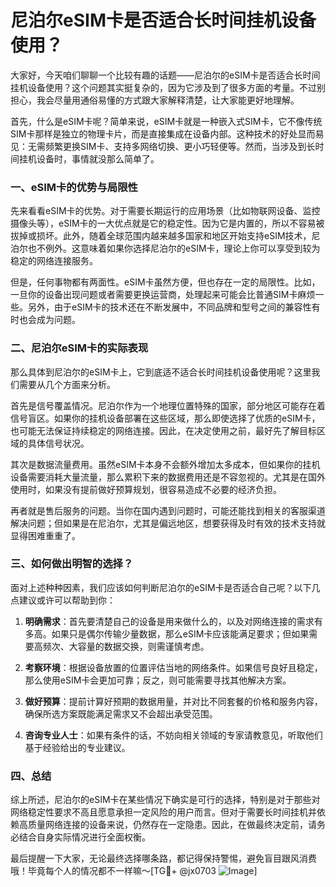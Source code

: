 # 尼泊尔eSIM卡是否适合长时间挂机设备使用？

大家好，今天咱们聊聊一个比较有趣的话题——尼泊尔的eSIM卡是否适合长时间挂机设备使用？这个问题其实挺复杂的，因为它涉及到了很多方面的考量。不过别担心，我会尽量用通俗易懂的方式跟大家解释清楚，让大家能更好地理解。

首先，什么是eSIM卡呢？简单来说，eSIM卡就是一种嵌入式SIM卡，它不像传统SIM卡那样是独立的物理卡片，而是直接集成在设备内部。这种技术的好处显而易见：无需频繁更换SIM卡、支持多网络切换、更小巧轻便等。然而，当涉及到长时间挂机设备时，事情就没那么简单了。

### 一、eSIM卡的优势与局限性

先来看看eSIM卡的优势。对于需要长期运行的应用场景（比如物联网设备、监控摄像头等），eSIM卡的一大优点就是它的稳定性。因为它是内置的，所以不容易被拔掉或损坏。此外，随着全球范围内越来越多国家和地区开始支持eSIM技术，尼泊尔也不例外。这意味着如果你选择尼泊尔的eSIM卡，理论上你可以享受到较为稳定的网络连接服务。

但是，任何事物都有两面性。eSIM卡虽然方便，但也存在一定的局限性。比如，一旦你的设备出现问题或者需要更换运营商，处理起来可能会比普通SIM卡麻烦一些。另外，由于eSIM卡的技术还在不断发展中，不同品牌和型号之间的兼容性有时也会成为问题。

### 二、尼泊尔eSIM卡的实际表现

那么具体到尼泊尔的eSIM卡上，它到底适不适合长时间挂机设备使用呢？这里我们需要从几个方面来分析。

首先是信号覆盖情况。尼泊尔作为一个地理位置特殊的国家，部分地区可能存在着信号盲区。如果你的挂机设备部署在这些区域，那么即使选择了优质的eSIM卡，也可能无法保证持续稳定的网络连接。因此，在决定使用之前，最好先了解目标区域的具体信号状况。

其次是数据流量费用。虽然eSIM卡本身不会额外增加太多成本，但如果你的挂机设备需要消耗大量流量，那么累积下来的数据费用还是不容忽视的。尤其是在国外使用时，如果没有提前做好预算规划，很容易造成不必要的经济负担。

再者就是售后服务的问题。当你在国内遇到问题时，可能还能找到相关的客服渠道解决问题；但如果是在尼泊尔，尤其是偏远地区，想要获得及时有效的技术支持就显得困难重重了。

### 三、如何做出明智的选择？

面对上述种种因素，我们应该如何判断尼泊尔的eSIM卡是否适合自己呢？以下几点建议或许可以帮助到你：

1. **明确需求**：首先要清楚自己的设备是用来做什么的，以及对网络连接的需求有多高。如果只是偶尔传输少量数据，那么eSIM卡应该能满足要求；但如果需要高频次、大容量的数据交换，则需谨慎考虑。
   
2. **考察环境**：根据设备放置的位置评估当地的网络条件。如果信号良好且稳定，那么使用eSIM卡会更加可靠；反之，则可能需要寻找其他解决方案。

3. **做好预算**：提前计算好预期的数据用量，并对比不同套餐的价格和服务内容，确保所选方案既能满足需求又不会超出承受范围。

4. **咨询专业人士**：如果有条件的话，不妨向相关领域的专家请教意见，听取他们基于经验给出的专业建议。

### 四、总结

综上所述，尼泊尔的eSIM卡在某些情况下确实是可行的选择，特别是对于那些对网络稳定性要求不高且愿意承担一定风险的用户而言。但对于需要长时间挂机并依赖高质量网络连接的设备来说，仍然存在一定隐患。因此，在做最终决定前，请务必结合自身实际情况进行全面权衡。

最后提醒一下大家，无论最终选择哪条路，都记得保持警惕，避免盲目跟风消费哦！毕竟每个人的情况都不一样嘛～[TG💪+ @jx0703 ![Image](https://github.com/user-attachments/assets/dbca1d08-cadb-493c-b0ec-ad6f7a83f270)]